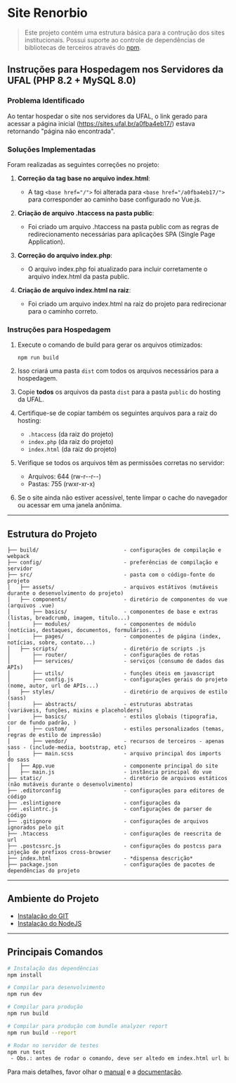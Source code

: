 # Site Renorbio

> Este projeto contém uma estrutura básica para a contrução dos sites institucionais.
> Possui suporte ao controle de dependências de bibliotecas de terceiros através do [npm](http://npmjs.com/).

## Instruções para Hospedagem nos Servidores da UFAL (PHP 8.2 + MySQL 8.0)

### Problema Identificado

Ao tentar hospedar o site nos servidores da UFAL, o link gerado para acessar a página inicial (https://sites.ufal.br/a0fba4eb17/) estava retornando "página não encontrada".

### Soluções Implementadas

Foram realizadas as seguintes correções no projeto:

1. **Correção da tag base no arquivo index.html**:
   - A tag `<base href="/">` foi alterada para `<base href="/a0fba4eb17/">` para corresponder ao caminho base configurado no Vue.js.

2. **Criação de arquivo .htaccess na pasta public**:
   - Foi criado um arquivo .htaccess na pasta public com as regras de redirecionamento necessárias para aplicações SPA (Single Page Application).

3. **Correção do arquivo index.php**:
   - O arquivo index.php foi atualizado para incluir corretamente o arquivo index.html da pasta public.

4. **Criação de arquivo index.html na raiz**:
   - Foi criado um arquivo index.html na raiz do projeto para redirecionar para o caminho correto.

### Instruções para Hospedagem

1. Execute o comando de build para gerar os arquivos otimizados:
   ```
   npm run build
   ```

2. Isso criará uma pasta `dist` com todos os arquivos necessários para a hospedagem.

3. Copie **todos** os arquivos da pasta `dist` para a pasta `public` do hosting da UFAL.

4. Certifique-se de copiar também os seguintes arquivos para a raiz do hosting:
   - `.htaccess` (da raiz do projeto)
   - `index.php` (da raiz do projeto)
   - `index.html` (da raiz do projeto)

5. Verifique se todos os arquivos têm as permissões corretas no servidor:
   - Arquivos: 644 (rw-r--r--)
   - Pastas: 755 (rwxr-xr-x)

6. Se o site ainda não estiver acessível, tente limpar o cache do navegador ou acessar em uma janela anônima.

---

## Estrutura do Projeto

```
├── build/                           - configurações de compilação e webpack
├── config/                          - preferências de compilação e servidor
├── src/                             - pasta com o código-fonte do projeto
│   ├── assets/                      - arquivos estátivos (mutáveis durante o desenvolvimento do projeto)
│   ├── components/                  - diretório de componentes do vue (arquivos .vue)
│       ├── basics/                  - componentes de base e extras (listas, breadcrumb, imagem, titulo...)
│       ├── modules/                 - componentes de módulo (notícias, destaques, documentos, formulários...)
│       ├── pages/                   - componentes de página (index, notícias, sobre, contato...)
│   ├── scripts/                     - diretório de scripts .js
│       ├── router/                  - configurações de rotas
│       ├── services/                - serviços (consumo de dados das APIs)
│       ├── utils/                   - funções úteis em javascript
│       ├── config.js                - configurações gerais do projeto (nome, autor, url de APIs...)
│   ├── styles/                      - diretório de arquivos de estilo (sass)
│       ├── abstracts/               - estruturas abstratas (variáveis, funções, mixins e placeholders)
│       ├── basics/                  - estilos globais (tipografia, cor de fundo padrão, )
│       ├── custom/                  - estilos personalizados (temas, regras de estilo de impressão)
│       ├── vendor/                  - recursos de terceiros - apenas sass - (include-media, bootstrap, etc)
│       ├── main.scss                - arquivo principal dos imports do sass
│   ├── App.vue                      - componente principal do site
│   ├── main.js                      - instância principal do vue
├── static/                          - diretório de arquivos estáticos (não mutáveis durante o desenvolvimento)
├── .editorconfig                    - configurações para editores de código
├── .eslintignore                    - configurações da
├── .eslintrc.js                     - configurações de parser de código
├── .gitignore                       - configurações de arquivos ignorados pelo git
├── .htaccess                        - configurações de reescrita de url
├── .postcssrc.js                    - configurações do postcss para injeção de prefixos cross-browser
├── index.html                       - *dispensa descrição*
├── package.json                     - configurações de pacotes de dependências do projeto
```

---

## Ambiente do Projeto

* [Instalação do GIT](https://git-scm.com/downloads)
* [Instalação do NodeJS](https://nodejs.org/en/download/package-manager/)

---

## Principais Comandos

``` bash
# Instalação das dependências
npm install

# Compilar para desenvolvimento
npm run dev

# Compilar para produção
npm run build

# Compilar para produção com bundle analyzer report
npm run build --report

# Rodar no servidor de testes
npm run test
 - Obs.: antes de rodar o comando, deve ser altedo em index.html url base para a pasta do projeto
```

Para mais detalhes, favor olhar o [manual](http://vuejs-templates.github.io/webpack/) e a [documentação](http://vuejs.github.io/vue-loader).
